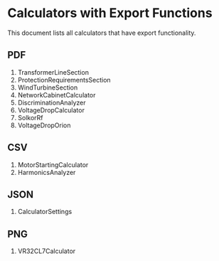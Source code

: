 # Calculators with Export Functions

This document lists all calculators that have export functionality.

## PDF
1. TransformerLineSection
2. ProtectionRequirementsSection
3. WindTurbineSection
4. NetworkCabinetCalculator
5. DiscriminationAnalyzer
6. VoltageDropCalculator
7. SolkorRf
8. VoltageDropOrion

## CSV
1. MotorStartingCalculator
2. HarmonicsAnalyzer

## JSON
1. CalculatorSettings

## PNG
1. VR32CL7Calculator
